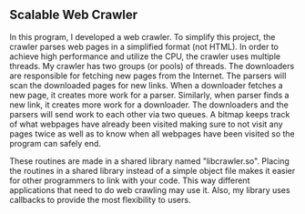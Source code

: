 ## Scalable Web Crawler

In this program, I developed a web crawler. To simplify this project, the crawler parses web pages in a simplified format (not HTML). In order to achieve high performance and utilize the CPU, the crawler uses multiple threads. My crawler has two groups (or pools) of threads. The downloaders are responsible for fetching new pages from the Internet. The parsers will scan the downloaded pages for new links. When a downloader fetches a new page, it creates more work for a parser. Similarly, when parser finds a new link, it creates more work for a downloader. The downloaders and the parsers will send work to each other via two queues. A bitmap keeps track of what webpages have already been visited making sure to not visit any pages twice as well as to know when all webpages have been visited so the program can safely end.

These routines are made in a shared library named "libcrawler.so". Placing the routines in a shared library instead of a simple object file makes it easier for other programmers to link with your code. This way different applications that need to do web crawling may use it. Also, my library uses callbacks to provide the most flexibility to users.




